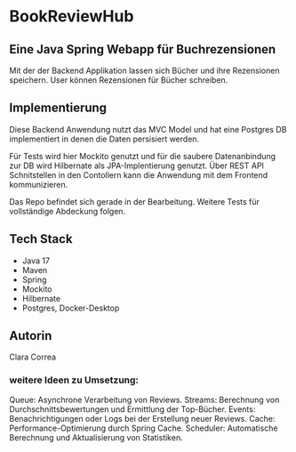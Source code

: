 # BookReviewHub
## Eine Java Spring Webapp für Buchrezensionen

Mit der der Backend Applikation lassen sich Bücher und ihre Rezensionen speichern.
User können Rezensionen für Bücher schreiben.

## Implementierung

Diese Backend Anwendung nutzt das MVC Model
und hat eine Postgres DB implementiert in denen die Daten persisiert werden.

Für Tests wird hier Mockito genutzt und für die saubere Datenanbindung zur DB
wird Hilbernate als JPA-Implentierung genutzt.
Über REST API Schnitstellen in den Contollern kann die Anwendung mit dem Frontend kommunizieren.

Das Repo befindet sich gerade in der Bearbeitung. Weitere Tests für vollständige Abdeckung folgen.

## Tech Stack
- Java 17
- Maven
- Spring
- Mockito
- Hilbernate
- Postgres, Docker-Desktop

## Autorin
Clara Correa


### weitere Ideen zu Umsetzung:

Queue: Asynchrone Verarbeitung von Reviews.
Streams: Berechnung von Durchschnittsbewertungen und Ermittlung der Top-Bücher.
Events: Benachrichtigungen oder Logs bei der Erstellung neuer Reviews.
Cache: Performance-Optimierung durch Spring Cache.
Scheduler: Automatische Berechnung und Aktualisierung von Statistiken.